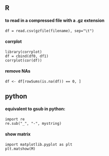 ## R

#### to read in a compressed file with a .gz extension
```df = read.csv(gzfile(filename), sep="\t")```

#### corrplot
```
library(corrplot)
df = cbind(df0, df1)
corrplot(cor(df))
```

#### remove NAs
```
df <- df[rowSums(is.na(df)) == 0, ]
```

## python

#### equivalent to gsub in python:

```
import re
re.sub("_", "-", mystring)
```

#### show matrix
```
import matplotlib.pyplot as plt
plt.matshow(M)
```
